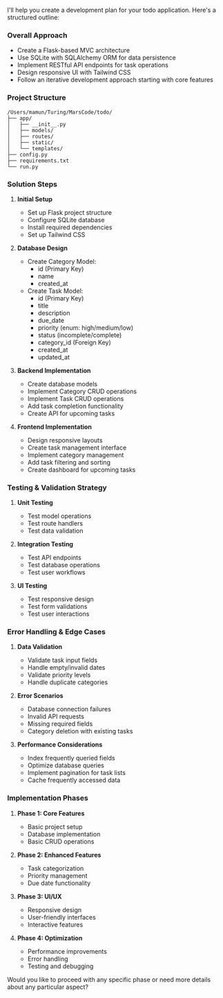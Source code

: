 I'll help you create a development plan for your todo application. Here's a structured outline:

### Overall Approach
- Create a Flask-based MVC architecture
- Use SQLite with SQLAlchemy ORM for data persistence
- Implement RESTful API endpoints for task operations
- Design responsive UI with Tailwind CSS
- Follow an iterative development approach starting with core features

### Project Structure
```plaintext
/Users/mamun/Turing/MarsCode/todo/
├── app/
│   ├── __init__.py
│   ├── models/
│   ├── routes/
│   ├── static/
│   └── templates/
├── config.py
├── requirements.txt
└── run.py
```

### Solution Steps

1. **Initial Setup**
   - Set up Flask project structure
   - Configure SQLite database
   - Install required dependencies
   - Set up Tailwind CSS

2. **Database Design**
   - Create Category Model:
     - id (Primary Key)
     - name
     - created_at
   - Create Task Model:
     - id (Primary Key)
     - title
     - description
     - due_date
     - priority (enum: high/medium/low)
     - status (incomplete/complete)
     - category_id (Foreign Key)
     - created_at
     - updated_at

3. **Backend Implementation**
   - Create database models
   - Implement Category CRUD operations
   - Implement Task CRUD operations
   - Add task completion functionality
   - Create API for upcoming tasks

4. **Frontend Implementation**
   - Design responsive layouts
   - Create task management interface
   - Implement category management
   - Add task filtering and sorting
   - Create dashboard for upcoming tasks

### Testing & Validation Strategy

1. **Unit Testing**
   - Test model operations
   - Test route handlers
   - Test data validation

2. **Integration Testing**
   - Test API endpoints
   - Test database operations
   - Test user workflows

3. **UI Testing**
   - Test responsive design
   - Test form validations
   - Test user interactions

### Error Handling & Edge Cases

1. **Data Validation**
   - Validate task input fields
   - Handle empty/invalid dates
   - Validate priority levels
   - Handle duplicate categories

2. **Error Scenarios**
   - Database connection failures
   - Invalid API requests
   - Missing required fields
   - Category deletion with existing tasks

3. **Performance Considerations**
   - Index frequently queried fields
   - Optimize database queries
   - Implement pagination for task lists
   - Cache frequently accessed data

### Implementation Phases

1. **Phase 1: Core Features**
   - Basic project setup
   - Database implementation
   - Basic CRUD operations

2. **Phase 2: Enhanced Features**
   - Task categorization
   - Priority management
   - Due date functionality

3. **Phase 3: UI/UX**
   - Responsive design
   - User-friendly interfaces
   - Interactive features

4. **Phase 4: Optimization**
   - Performance improvements
   - Error handling
   - Testing and debugging

Would you like to proceed with any specific phase or need more details about any particular aspect?